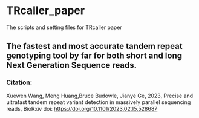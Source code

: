 # TRcaller_paper
The scripts and setting files for TRcaller paper
## The fastest and most accurate tandem repeat genotyping tool by far for both short and long Next Generation Sequence reads. 

### <B> Citation:</B>

Xuewen Wang, Meng Huang,Bruce Budowle, Jianye Ge, 2023, Precise and ultrafast tandem repeat variant detection in massively parallel sequencing reads, BioRxiv
doi: https://doi.org/10.1101/2023.02.15.528687
